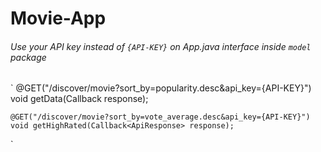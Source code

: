 # Movie-App

###### Use your API key instead of `{API-KEY}` on App.java interface inside `model` package
`
    @GET("/discover/movie?sort_by=popularity.desc&api_key={API-KEY}")
    void getData(Callback<ApiResponse> response);

    @GET("/discover/movie?sort_by=vote_average.desc&api_key={API-KEY}")
    void getHighRated(Callback<ApiResponse> response);
`

